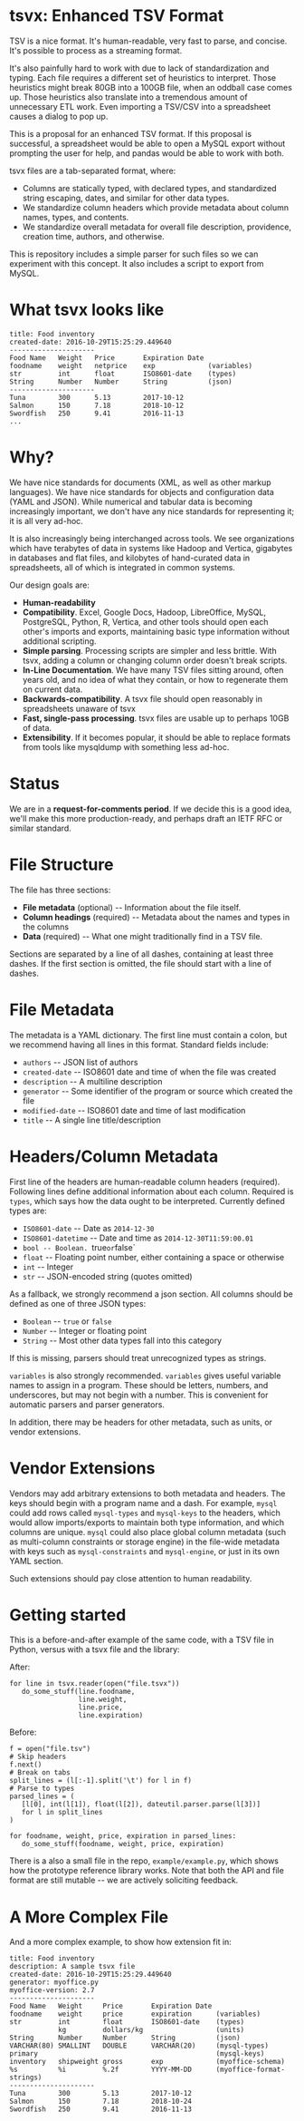 # tsvx: Enhanced TSV Format

TSV is a nice format. It's human-readable, very fast to parse, and
concise. It's possible to process as a streaming format.

It's also painfully hard to work with due to lack of standardization
and typing. Each file requires a different set of heuristics to
interpret. Those heuristics might break 80GB into a 100GB file, when
an oddball case comes up. Those heuristics also translate into a
tremendous amount of unnecessary ETL work. Even importing a TSV/CSV
into a spreadsheet causes a dialog to pop up.

This is a proposal for an enhanced TSV format. If this proposal is
successful, a spreadsheet would be able to open a MySQL export without
prompting the user for help, and pandas would be able to work with
both.

tsvx files are a tab-separated format, where:

* Columns are statically typed, with declared types, and standardized
  string escaping, dates, and similar for other data types.
* We standardize column headers which provide metadata about column
  names, types, and contents.
* We standardize overall metadata for overall file description,
  providence, creation time, authors, and otherwise.

This is repository includes a simple parser for such files so we can
experiment with this concept. It also includes a script to export from
MySQL.

What tsvx looks like
====================

    title: Food inventory
    created-date: 2016-10-29T15:25:29.449640
    ---------------------
    Food Name   Weight   Price       Expiration Date
    foodname    weight   netprice    exp             (variables)
    str         int      float       ISO8601-date    (types)
    String      Number   Number      String          (json)
    ---------------------
    Tuna        300      5.13        2017-10-12
    Salmon      150      7.18        2018-10-12
    Swordfish   250      9.41        2016-11-13
    ...

Why?
====

We have nice standards for documents (XML, as well as other markup
languages). We have nice standards for objects and configuration data
(YAML and JSON). While numerical and tabular data is becoming
increasingly important, we don't have any nice standards for
representing it; it is all very ad-hoc.

It is also increasingly being interchanged across tools. We see
organizations which have terabytes of data in systems like Hadoop and
Vertica, gigabytes in databases and flat files, and kilobytes of
hand-curated data in spreadsheets, all of which is integrated in
common systems.

Our design goals are:

* **Human-readability**
* **Compatibility**. Excel, Google Docs, Hadoop, LibreOffice, MySQL,
  PostgreSQL, Python, R, Vertica, and other tools should open each
  other's imports and exports, maintaining basic type information
  without additional scripting.
* **Simple parsing**. Processing scripts are simpler and less
  brittle. With tsvx, adding a column or changing column order doesn't
  break scripts.
* **In-Line Documentation**. We have many TSV files sitting around,
  often years old, and no idea of what they contain, or how to
  regenerate them on current data.
* **Backwards-compatibility**. A tsvx file should open reasonably in
  spreadsheets unaware of tsvx
* **Fast, single-pass processing**. tsvx files are usable up to
  perhaps 10GB of data.
* **Extensibility**. If it becomes popular, it should be able to
  replace formats from tools like mysqldump with something less
  ad-hoc.

Status
======

We are in a **request-for-comments period**. If we decide this is a
good idea, we'll make this more production-ready, and perhaps draft an
IETF RFC or similar standard.

File Structure
==============

The file has three sections:

* **File metadata** (optional) -- Information about the file itself.
* **Column headings** (required) -- Metadata about the names and types
  in the columns
* **Data** (required) -- What one might traditionally find in a TSV
  file.

Sections are separated by a line of all dashes, containing at least
three dashes. If the first section is omitted, the file should start
with a line of dashes.

File Metadata
=============

The metadata is a YAML dictionary. The first line must contain a
colon, but we recommend having all lines in this format. Standard
fields include:

* `authors` -- JSON list of authors
* `created-date` -- ISO8601 date and time of when the file was created
* `description` -- A multiline description
* `generator` -- Some identifier of the program or source which created
  the file
* `modified-date` -- ISO8601 date and time of last modification
* `title` -- A single line title/description

Headers/Column Metadata
=======================

First line of the headers are human-readable column headers
(required). Following lines define additional information about each
column. Required is `types`, which says how the data ought to be
interpreted. Currently defined types are:

* `ISO8601-date` -- Date as `2014-12-30`
* `ISO8601-datetime` -- Date and time as `2014-12-30T11:59:00.01`
* `bool -- Boolean. `true` or `false`
* `float` -- Floating point number, either containing a space or otherwise
* `int` -- Integer
* `str` -- JSON-encoded string (quotes omitted)

As a fallback, we strongly recommend a json section. All columns
should be defined as one of three JSON types:

* `Boolean` -- `true` or `false`
* `Number` -- Integer or floating point
* `String` -- Most other data types fall into this category

If this is missing, parsers should treat unrecognized types as strings.

`variables` is also strongly recommended. `variables` gives useful
variable names to assign in a program. These should be letters,
numbers, and underscores, but may not begin with a number. This is
convenient for automatic parsers and parser generators.

In addition, there may be headers for other metadata, such as units,
or vendor extensions.  

Vendor Extensions
=================

Vendors may add arbitrary extensions to both metadata and headers. The
keys should begin with a program name and a dash. For example, `mysql`
could add rows called `mysql-types` and `mysql-keys` to the headers,
which would allow imports/exports to maintain both type information,
and which columns are unique. `mysql` could also place global column
metadata (such as multi-column constraints or storage engine) in the
file-wide metadata with keys such as `mysql-constraints` and
`mysql-engine`, or just in its own YAML section. 

Such extensions should pay close attention to human readability.

Getting started
===============

This is a before-and-after example of the same code, with a TSV file
in Python, versus with a tsvx file and the library:

After:

    for line in tsvx.reader(open("file.tsvx"))
       do_some_stuff(line.foodname,
                     line.weight,
                     line.price,
                     line.expiration)

Before:

    f = open("file.tsv")
    # Skip headers
    f.next()
    # Break on tabs
    split_lines = (l[:-1].split('\t') for l in f)
    # Parse to types
    parsed_lines = (
       [l[0], int(l[1]), float(l[2]), dateutil.parser.parse(l[3])]
       for l in split_lines
    )

    for foodname, weight, price, expiration in parsed_lines:
       do_some_stuff(foodname, weight, price, expiration)

There is a also a small file in the repo, `example/example.py`, which
shows how the prototype reference library works. Note that both the
API and file format are still mutable -- we are actively soliciting
feedback.

A More Complex File
====================

And a more complex example, to show how extension fit in:

    title: Food inventory
    description: A sample tsvx file
    created-date: 2016-10-29T15:25:29.449640
    generator: myoffice.py
    myoffice-version: 2.7
    ---------------------
    Food Name   Weight     Price       Expiration Date
    foodname    weight     price       expiration      (variables)
    str         int        float       ISO8601-date    (types)
                kg         dollars/kg                  (units)
    String      Number     Number      String          (json)
    VARCHAR(80) SMALLINT   DOUBLE      VARCHAR(20)     (mysql-types)
    primary                                            (mysql-keys)
    inventory   shipweight gross       exp             (myoffice-schema)
    %s          %i         %.2f        YYYY-MM-DD      (myoffice-format-strings)
    ---------------------
    Tuna        300        5.13        2017-10-12
    Salmon      150        7.18        2018-10-24
    Swordfish   250        9.41        2016-11-13
